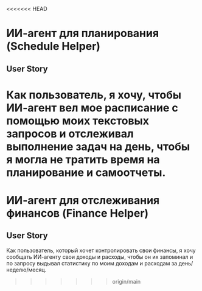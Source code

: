 <<<<<<< HEAD
# ИИ-агент для планирования (Schedule Helper)

## User Story

Как пользователь, я хочу, чтобы ИИ-агент вел мое расписание с помощью моих текстовых запросов 
и отслеживал выполнение задач на день, чтобы я могла не тратить время на планирование и самоотчеты.
=======
# ИИ-агент для отслеживания финансов (Finance Helper)

## User Story

Как пользователь, который хочет контролировать свои финансы, 
я хочу сообщать ИИ-агенту свои доходы и расходы, 
чтобы он их запоминал и по запросу выдывал статистику по моим доходам и расходам за день/неделю/месяц.
>>>>>>> origin/main

